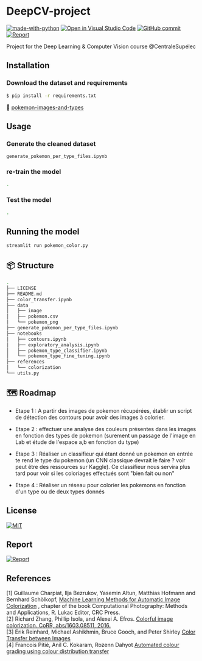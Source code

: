 # DeepCV-project
[![made-with-python](https://img.shields.io/badge/Made%20with-Python-1f425f.svg)](https://www.python.org/) 
[![Open in Visual Studio Code](https://img.shields.io/badge/Editor-VSCode-blue?style=flat-square&logo=visual-studio-code&logoColor=white)](https://github.dev/ArianeDlns/DeepCV-project/tree/main) [![GitHub commit](https://badgen.net/github/last-commit/ArianeDlns/chatbot-presidentielle2022/main)](https://GitHub.com/ArianeDlns/DeepCV-project/issues/) [![Report](https://img.shields.io/badge/Report-1.0-green?style=square&logo=overleaf&logoColor=white)](https://fr.overleaf.com/project/61aa186569ec83f4fb2a78b0)

Project for the Deep Learning &amp; Computer Vision course @CentraleSupélec 

## Installation
### Download the dataset and requirements 

```bash
$ pip install -r requirements.txt
```

:dragon: [pokemon-images-and-types](https://www.kaggle.com/datasets/vishalsubbiah/pokemon-images-and-types)

## Usage
### Generate the cleaned dataset
``generate_pokemon_per_type_files.ipynb``

### re-train the model
```bash
.
```

### Test the model
```bash
.
```

## Running the model
```bash
streamlit run pokemon_color.py
```

## :package: Structure
```bash
.
├── LICENSE
├── README.md
├── color_transfer.ipynb
├── data
│   ├── image
│   ├── pokemon.csv
│   └── pokemon_png
├── generate_pokemon_per_type_files.ipynb
├── notebooks
│   ├── contours.ipynb
│   ├── exploratory_analysis.ipynb
│   ├── pokemon_type_classifier.ipynb
│   └── pokemon_type_fine_tuning.ipynb
├── references
│   └── colorization
└── utils.py
```

## :world_map: Roadmap

- Etape 1 : A partir des images de pokemon récupérées, établir un script de détection des contours pour avoir des images à colorier. 

- Etape 2 : effectuer une analyse des couleurs présentes dans les images en fonction des types de pokemon (surement un passage de l'image en Lab et étude de l'espace a,b en fonction du type)

- Etape 3 : Réaliser un classifieur qui étant donné un pokemon en entrée te rend le type du pokemon (un CNN classique devrait le faire ? voir peut être des ressources sur Kaggle). Ce classifieur nous servira plus tard pour voir si les coloriages effectués sont "bien fait ou non" 

- Etape 4 : Réaliser un réseau pour colorier les pokemons en fonction d'un type ou de deux types donnés


## License
[![MIT](https://img.shields.io/badge/License-MIT-blue?style=square&logo=MIT&logoColor=white)](https://github.com/ArianeDlns/DeepCV-project/blob/main/LICENSE)

## Report
[![Report](https://img.shields.io/badge/Report-1.0-green?style=square&logo=overleaf&logoColor=white)](https://fr.overleaf.com/project/61aa186569ec83f4fb2a78b0)

## References
[1] Guillaume Charpiat, Ilja Bezrukov, Yasemin Altun, Matthias Hofmann and Bernhard Schölkopf, [Machine Learning Methods for Automatic Image Colorization](https://www.lri.fr/~gcharpia/publis_en_images/colorisation/) , chapter of the book Computational Photography: Methods and Applications, R. Lukac Editor, CRC Press.  
[2] Richard Zhang, Phillip Isola, and Alexei A. Efros. [Colorful image colorization. CoRR, abs/1603.08511, 2016.](https://richzhang.github.io/colorization/)  
[3] Erik Reinhard, Michael Ashikhmin, Bruce Gooch, and Peter Shirley [Color Transfer between Images](https://www.cs.tau.ac.il/~turkel/imagepapers/ColorTransfer.pdf)  
[4] Francois Pitié, Anil C. Kokaram, Rozenn Dahyot [Automated colour grading using colour distribution transfer](http://citeseerx.ist.psu.edu/viewdoc/download?doi=10.1.1.458.7694&rep=rep1&type=pdf)  
